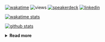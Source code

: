 [![wakatime](https://wakatime.com/badge/user/ddf27f94-292a-4343-b7eb-1143a4c6cf87.svg)](https://wakatime.com/@ddf27f94-292a-4343-b7eb-1143a4c6cf87)
![views](https://komarev.com/ghpvc/?username=chck&color=blueviolet)
[![speakerdeck](https://img.shields.io/badge/Speaker_Deck-chck-8a2be2?style=flat-square&logo=speaker-deck)](https://speakerdeck.com/chck)
[![linkedin](https://img.shields.io/badge/LinkedIn-chck-8a2be2?style=flat-square&logo=linkedin)](https://www.linkedin.com/in/chck/)

[![wakatime stats](https://github-readme-stats-nine-umber-51.vercel.app/api/wakatime?username=chck&layout=compact&count_private=true&hide_title=true&hide=Other&theme=buefy&langs_count=14)](https://wakatime.com/@chck?rank=me)

[![github stats](https://github-readme-stats-nine-umber-51.vercel.app/api?username=chck&count_private=true&show_icons=true&hide_title=true&theme=buefy)](https://github.com/anuraghazra/github-readme-stats)

<details>
  <summary><b>Read more</b></summary>
  <br>

  <!--START_SECTION:waka-->
**🐱 My GitHub Data** 

> 📦 132.9 kB Used in GitHub's Storage 
 > 
> 🏆 703 Contributions in the Year 2025
 > 
> 💼 Opted to Hire
 > 
> 📜 133 Public Repositories 
 > 
> 🔑 24 Private Repositories 
 > 
**I'm a Night 🦉** 

```text
🌞 Morning                1518 commits        █████░░░░░░░░░░░░░░░░░░░░   18.21 % 
🌆 Daytime                2432 commits        ███████░░░░░░░░░░░░░░░░░░   29.18 % 
🌃 Evening                2281 commits        ███████░░░░░░░░░░░░░░░░░░   27.37 % 
🌙 Night                  2104 commits        ██████░░░░░░░░░░░░░░░░░░░   25.24 % 
```
📅 **I'm Most Productive on Thursday** 

```text
Monday                   1469 commits        ████░░░░░░░░░░░░░░░░░░░░░   17.62 % 
Tuesday                  1421 commits        ████░░░░░░░░░░░░░░░░░░░░░   17.05 % 
Wednesday                1546 commits        █████░░░░░░░░░░░░░░░░░░░░   18.55 % 
Thursday                 1823 commits        █████░░░░░░░░░░░░░░░░░░░░   21.87 % 
Friday                   834 commits         ███░░░░░░░░░░░░░░░░░░░░░░   10.01 % 
Saturday                 525 commits         ██░░░░░░░░░░░░░░░░░░░░░░░   06.30 % 
Sunday                   717 commits         ██░░░░░░░░░░░░░░░░░░░░░░░   08.60 % 
```


📊 **This Week I Spent My Time On** 

```text
💬 Programming Languages: 
Other                    17 hrs 8 mins       █████████████░░░░░░░░░░░░   53.47 % 
Python                   6 hrs 10 mins       █████░░░░░░░░░░░░░░░░░░░░   19.26 % 
Terraform                2 hrs 37 mins       ██░░░░░░░░░░░░░░░░░░░░░░░   08.20 % 
Rust                     2 hrs 23 mins       ██░░░░░░░░░░░░░░░░░░░░░░░   07.45 % 
TOML                     1 hr 52 mins        █░░░░░░░░░░░░░░░░░░░░░░░░   05.82 % 

🔥 Editors: 
Chrome                   20 hrs 48 mins      ████████████████░░░░░░░░░   64.89 % 
PyCharm                  8 hrs 9 mins        ██████░░░░░░░░░░░░░░░░░░░   25.47 % 
RustRover                2 hrs 1 min         ██░░░░░░░░░░░░░░░░░░░░░░░   06.31 % 
Zed                      40 mins             █░░░░░░░░░░░░░░░░░░░░░░░░   02.13 % 
Neovim                   22 mins             ░░░░░░░░░░░░░░░░░░░░░░░░░   01.16 % 
```

**I Mostly Code in Python** 

```text
Python                   47 repos            ████████░░░░░░░░░░░░░░░░░   33.57 % 
Jupyter Notebook         19 repos            ███░░░░░░░░░░░░░░░░░░░░░░   13.57 % 
Ruby                     11 repos            ██░░░░░░░░░░░░░░░░░░░░░░░   07.86 % 
HCL                      6 repos             █░░░░░░░░░░░░░░░░░░░░░░░░   04.29 % 
TypeScript               6 repos             █░░░░░░░░░░░░░░░░░░░░░░░░   04.29 % 
```



**Timeline**

![Lines of Code chart](https://raw.githubusercontent.com/chck/chck/main/assets/bar_graph.png)


 Last Updated on 2025-08-23 02:03 UTC
<!--END_SECTION:waka-->
</details>

